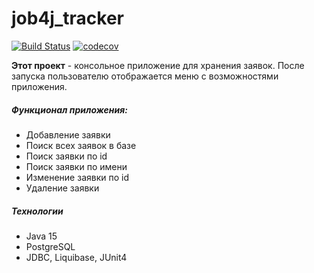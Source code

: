 # job4j_tracker
[![Build Status](https://travis-ci.org/demonick82/job4j_tracker.svg?branch=master)](https://travis-ci.org/demonick82/job4j_tracker)
[![codecov](https://codecov.io/gh/demonick82/job4j_tracker/branch/master/graph/badge.svg?token=BBRNGRI6GT)](https://codecov.io/gh/demonick82/job4j_tracker)

**Этот проект** - консольное приложение для хранения заявок.
После запуска  пользователю отображается меню с возможностями приложения.

##### Функционал приложения:

* Добавление заявки
* Поиск всех заявок в базе
* Поиск заявки по id
* Поиск заявки по имени
* Изменение заявки по id
* Удаление заявки

##### Технологии 
+ Java 15
+ PostgreSQL
+ JDBC, Liquibase, JUnit4
